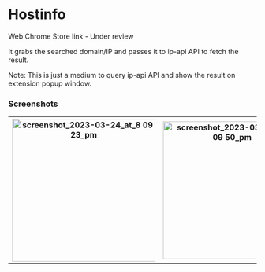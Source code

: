 # Hostinfo
Web Chrome Store link - Under review

It grabs the searched domain/IP and passes it to ip-api API to fetch the result.

Note: This is just a medium to query ip-api API and show the result on extension popup window.


### Screenshots
<table style="width:100%">
  <tr>
    <th><img width="290" alt="screenshot_2023-03-24_at_8 09 23_pm" src="https://user-images.githubusercontent.com/28259078/227702582-0d8912d9-c531-4570-9c2b-e7f5008247cf.png"></th>
    <th><img width="280" alt="screenshot_2023-03-24_at_8 09 50_pm" src="https://user-images.githubusercontent.com/28259078/227702593-a88ecebb-d0ec-4469-a774-63fa2d20655c.png"></th>
  </tr>
</table>


